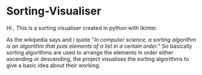 # Sorting-Visualiser
Hi ,   This is a sorting visualiser created in python with tkinter. 

As the wikipedia says and i quote "_In computer science, a sorting algorithm is an algorithm that puts elements of a list in a certain order._" 
So basically sorting algorithms are used to arrange the elements in order either ascending or descending, the project visualises the sorting algorithms to give a basic idea about their working. 
